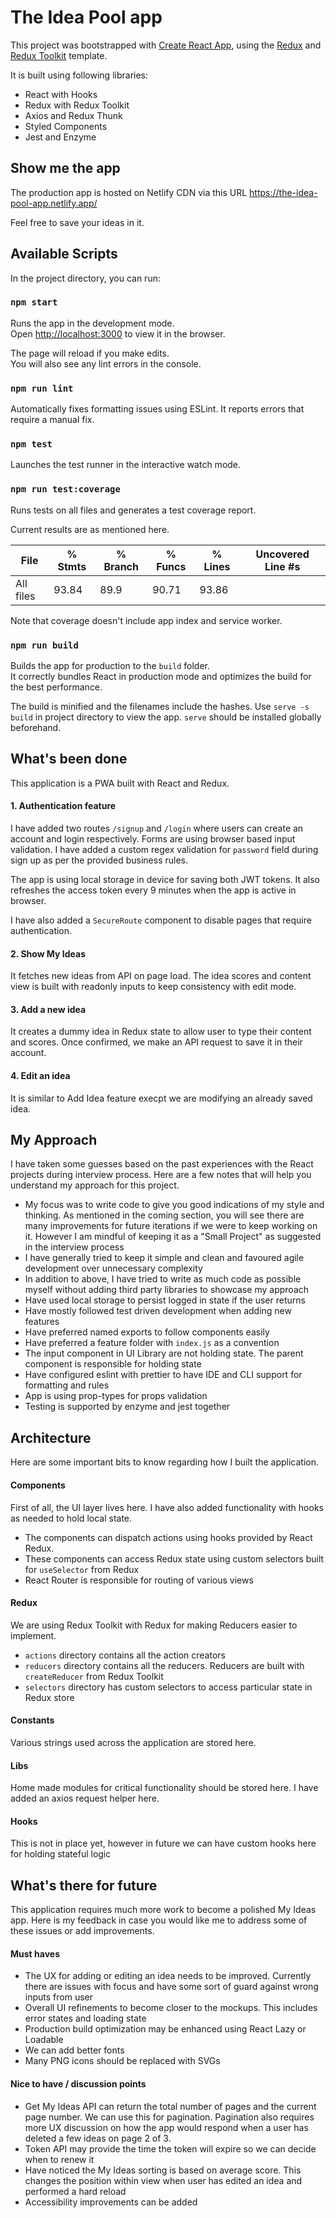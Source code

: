 # The Idea Pool app
This project was bootstrapped with [Create React App](https://github.com/facebook/create-react-app), using the [Redux](https://redux.js.org/) and [Redux Toolkit](https://redux-toolkit.js.org/) template.

It is built using following libraries: 

* React with Hooks
* Redux with Redux Toolkit
* Axios and Redux Thunk
* Styled Components
* Jest and Enzyme


## Show me the app

The production app is hosted on Netlify CDN via this URL https://the-idea-pool-app.netlify.app/

Feel free to save your ideas in it. 


## Available Scripts

In the project directory, you can run:

### `npm start`

Runs the app in the development mode.<br />
Open [http://localhost:3000](http://localhost:3000) to view it in the browser.

The page will reload if you make edits.<br />
You will also see any lint errors in the console.

### `npm run lint`

Automatically fixes formatting issues using ESLint. It reports errors that require a manual fix.

### `npm test`

Launches the test runner in the interactive watch mode.

### `npm run test:coverage`

Runs tests on all files and generates a test coverage report.

Current results are as mentioned here.

File                         |  % Stmts | % Branch |  % Funcs |  % Lines | Uncovered Line #s |
-----------------------------|----------|----------|----------|----------|-------------------|
All files                    |    93.84 |     89.9 |    90.71 |    93.86 |                   |

Note that coverage doesn't include app index and service worker.

### `npm run build`

Builds the app for production to the `build` folder.<br />
It correctly bundles React in production mode and optimizes the build for the best performance.

The build is minified and the filenames include the hashes. Use `serve -s build` in project directory to view the app. `serve` should be installed globally beforehand.

## What's been done

This application is a PWA built with React and Redux.

#### 1. Authentication feature

I have added two routes `/signup` and `/login` where users can create an account and login respectively.
Forms are using browser based input validation.
I have added a custom regex validation for `password` field during sign up as per the provided business rules. 

The app is using local storage in device for saving both JWT tokens. It also refreshes the access token every 9 minutes when the app is active in browser.

I have also added a `SecureRoute` component to disable pages that require authentication. 

#### 2. Show My Ideas

It fetches new ideas from API on page load. The idea scores and content view is built with readonly inputs to keep consistency with edit mode.

#### 3. Add a new idea

It creates a dummy idea in Redux state to allow user to type their content and scores. Once confirmed, we make an API request to save it in their account. 

#### 4. Edit an idea

It is similar to Add Idea feature execpt we are modifying an already saved idea. 



## My Approach

I have taken some guesses based on the past experiences with the React projects during interview process. Here are a few notes that will help you understand my approach for this project.

* My focus was to write code to give you good indications of my style and thinking. As mentioned in the coming section, you will see there are many improvements for future iterations if we were to keep working on it. However I am mindful of keeping it as a "Small Project" as suggested in the interview process  
* I have generally tried to keep it simple and clean and favoured agile development over unnecessary complexity
* In addition to above, I have tried to write as much code as possible myself without adding third party libraries to showcase my approach
* Have used local storage to persist logged in state if the user returns
* Have mostly followed test driven development when adding new features
* Have preferred named exports to follow components easily 
* Have preferred a feature folder with `index.js` as a convention
* The input component in UI Library are not holding state. The parent component is responsible for holding state
* Have configured eslint with prettier to have IDE and CLI support for formatting and rules
* App is using prop-types for props validation
* Testing is supported by enzyme and jest together

## Architecture

Here are some important bits to know regarding how I built the application.

#### Components

First of all, the UI layer lives here. I have also added functionality with hooks as needed to hold local state. 

* The components can dispatch actions using hooks provided by React Redux.
* These components can access Redux state using custom selectors built for `useSelector` from Redux
* React Router is responsible for routing of various views

#### Redux

We are using Redux Toolkit with Redux for making Reducers easier to implement.

* `actions` directory contains all the action creators
* `reducers` directory contains all the reducers. Reducers are built with `createReducer` from Redux Toolkit
* `selectors` directory has custom selectors to access particular state in Redux store

#### Constants

Various strings used across the application are stored here.

#### Libs

Home made modules for critical functionality should be stored here. I have added an axios request helper here.

#### Hooks

This is not in place yet, however in future we can have custom hooks here for holding stateful logic 


## What's there for future

This application requires much more work to become a polished My Ideas app. Here is my feedback in case you would like me to address some of these issues or add improvements.

#### Must haves

* The UX for adding or editing an idea needs to be improved. Currently there are issues with focus and have some sort of guard against wrong inputs from user
* Overall UI refinements to become closer to the mockups. This includes error states and loading state
* Production build optimization may be enhanced using React Lazy or Loadable 
* We can add better fonts
* Many PNG icons should be replaced with SVGs 

#### Nice to have / discussion points

* Get My Ideas API can return the total number of pages and the current page number. We can use this for pagination. Pagination also requires more UX discussion on how the app would respond when a user has deleted a few ideas on page 2 of 3.   
* Token API may provide the time the token will expire so we can decide when to renew it
* Have noticed the My Ideas sorting is based on average score. This changes the position within view when user has edited an idea and performed a hard reload
* Accessibility improvements can be added
